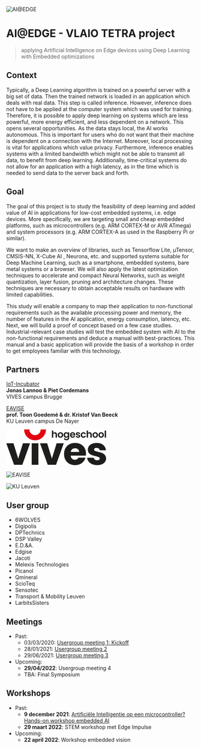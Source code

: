 ![AI@EDGE](./media/ai-edge.png)

# AI@EDGE - VLAIO TETRA project

> applying Artificial Intelligence on Edge devices using Deep Learning with Embedded optimizations

## Context

Typically, a Deep Learning algorithm is trained on a powerful server with a big set of data. Then the trained network is loaded in an application which deals with real data. This step is called inference. However, inference does not have to be applied at the computer system which was used for training. Therefore, it is possible to apply deep learning on systems which are less powerful, more energy efficient, and less dependent on a network. This opens several opportunities. As the data stays local, the AI works autonomous. This is important for users who do not want that their machine is dependent on a connection with the Internet. Moreover, local processing is vital for applications which value privacy. Furthermore, inference enables systems with a limited bandwidth which might not be able to transmit all data, to benefit from deep learning. Additionally, time-critical systems do not allow for an application with a high latency, as in the time which is needed to send data to the server back and forth.

## Goal

The goal of this project is to study the feasibility of deep learning and added value of AI in applications for low-cost embedded systems, i.e. edge devices. More specifically, we are targeting small and cheap embedded platforms, such as microcontrollers (e.g. ARM CORTEX-M or AVR ATmega) and system processors (e.g. ARM CORTEX-A as used in the Raspberry Pi or similar).

We want to make an overview of libraries, such as Tensorflow Lite, µTensor, CMSIS-NN, X-Cube AI , Neurona, etc. and supported systems suitable for Deep Machine Learning, such as a smartphone, embedded systems, bare metal systems or a browser. We will also apply the latest optimization techniques to accelerate and compact Neural Networks, such as weight quantization, layer fusion, pruning and architecture changes. These techniques are necessary to obtain acceptable results on hardware with limited capabilities.  

This study will enable a company to map their application to non-functional requirements such as the available processing power and memory, the number of features in the AI application, energy consumption, latency, etc. Next, we will build a proof of concept based on a few case studies. Industrial-relevant case studies will test the embedded system with AI to the non-functional requirements and deduce a manual with best-practices. This manual and a basic application will provide the basis of a workshop in order to get employees familiar with this technology. 


## Partners

[IoT-Incubator](https://iot-incubator.be) <br/>
**Jonas Lannoo & Piet Cordemans** <br/>
VIVES campus Brugge

[EAVISE](http://www.eavise.be) <br/>
**prof. Toon Goedemé & dr. Kristof Van Beeck** <br/>
KU Leuven campus De Nayer

![VIVES](./media/vives-smile.png)

![EAVISE](./media/eavise.png)

![KU Leuven](./media/kuleuven.png)

## User group

* 6WOLVES
* Digipolis
* DPTechnics
* DSP Valley
* E.D.&A.
* Edgise
* Jacoti
* Melexis Technologies
* Picanol
* Qmineral
* ScioTeq 
* Sensotec
* Transport & Mobility Leuven
* LarbitsSisters

## Meetings

* Past:
  * 03/03/2020: [Usergroup meeting 1: Kickoff](meetings/usergroup1)
  * 28/01/2021: [Usergroup meeting 2](meetings/usergroup2)
  * 29/06/2021: [Usergroup meeting 3](meetings/usergroup3)
* Upcoming:
  * **29/04/2022**: Usergroup meeting 4
  * TBA: Final Symposium

## Workshops

- Past:
  - **9 december 2021**: [Artificiële Intelligentie op een microcontroller? Hands-on workshop embedded AI](https://www.vives.be/nl/over-vives/kalender/artificiele-intelligentie-op-een-microcontroller-hands-workshop-embedded-ai)
  - **29 maart 2022**: STEM workshop met Edge Impulse
- Upcoming:
  - **22 april 2022**: Workshop embedded vision
